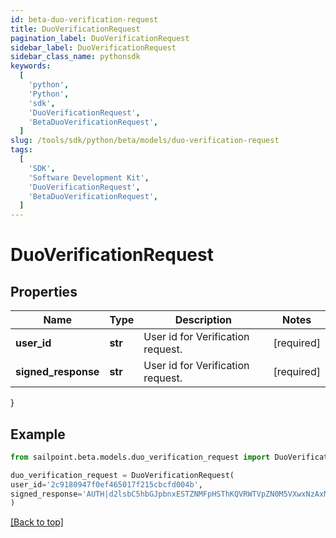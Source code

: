 ```yaml
---
id: beta-duo-verification-request
title: DuoVerificationRequest
pagination_label: DuoVerificationRequest
sidebar_label: DuoVerificationRequest
sidebar_class_name: pythonsdk
keywords:
  [
    'python',
    'Python',
    'sdk',
    'DuoVerificationRequest',
    'BetaDuoVerificationRequest',
  ]
slug: /tools/sdk/python/beta/models/duo-verification-request
tags:
  [
    'SDK',
    'Software Development Kit',
    'DuoVerificationRequest',
    'BetaDuoVerificationRequest',
  ]
---
```


# DuoVerificationRequest

## Properties

| Name | Type | Description | Notes |
| --- | --- | --- | --- |
| **user_id** | **str** | User id for Verification request. | [required] |
| **signed_response** | **str** | User id for Verification request. | [required] |

}

## Example

```python
from sailpoint.beta.models.duo_verification_request import DuoVerificationRequest

duo_verification_request = DuoVerificationRequest(
user_id='2c9180947f0ef465017f215cbcfd004b',
signed_response='AUTH|d2lsbC5hbGJpbnxESTZNMFpHSThKQVRWTVpZN0M5VXwxNzAxMjUzMDg5|f1f5f8ced5b340f3d303b05d0efa0e43b6a8f970:APP|d2lsbC5hbGJpbnxESTZNMFpHSThKQVRWTVpZN0M5VXwxNzAxMjU2NjE5|cb44cf44353f5127edcae31b1da0355f87357db2'
)

```

[[Back to top]](#)
